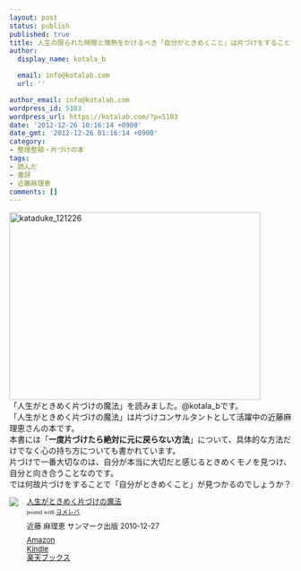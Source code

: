 ```yaml
---
layout: post
status: publish
published: true
title: 人生の限られた時間と情熱をかけるべき「自分がときめくこと」は片づけをすることで見えてくる「人生がときめく片づけの魔法」
author:
  display_name: kotala_b

  email: info@kotalab.com
  url: ''

author_email: info@kotalab.com
wordpress_id: 5103
wordpress_url: https://kotalab.com/?p=5103
date: '2012-12-26 10:16:14 +0900'
date_gmt: '2012-12-26 01:16:14 +0900'
category:
- 整理整頓・片づけの本
tags:
- 読んだ
- 書評
- 近藤麻理恵
comments: []
---
```

<p><a href="https://kotalab.com/wp-content/uploads/kataduke_121226.jpg" target="_blank"><img src="https://kotalab.com/wp-content/uploads/kataduke_121226-448x335.jpg" alt="kataduke_121226" width="448" height="335" class="alignnone size-large wp-image-5104" /></a><br />
「人生がときめく片づけの魔法」を読みました。@kotala_bです。<br />
「人生がときめく片づけの魔法」は片づけコンサルタントとして活躍中の近藤麻理恵さんの本です。<br />
本書には「<strong>一度片づけたら絶対に元に戻らない方法</strong>」について、具体的な方法だけでなく心の持ち方についても書かれています。<br />
片づけで一番大切なのは、自分が本当に大切だと感じるときめくモノを見つけ、自分と向き合うことなのです。<br />
では何故片づけをすることで「自分がときめくこと」が見つかるのでしょうか？</p>
<div class="booklink-box" style="text-align:left;padding-bottom:20px;font-size:small;overflow: hidden">
<div class="booklink-image" style="float:left;margin:0 15px 10px 0"><a href="https://www.amazon.co.jp/exec/obidos/asin/4763131206/same-22/" name="booklink" rel="nofollow" target="_blank"><img src="https://images-fe.ssl-images-amazon.com/images/I/4189tfrr0ML._SL160_.jpg" style="border: none" /></a></div>
<div class="booklink-info" style="line-height:120%;overflow: hidden">
<div class="booklink-name" style="margin-bottom:10px;line-height:120%"><a href="https://www.amazon.co.jp/exec/obidos/asin/4763131206/same-22/" rel="nofollow" name="booklink" target="_blank">人生がときめく片づけの魔法</a>
<div class="booklink-powered-date" style="font-size:8pt;margin-top:5px;font-family:verdana;line-height:120%">posted with <a href="https://yomereba.com" target="_blank">ヨメレバ</a></div>
</div>
<div class="booklink-detail" style="margin-bottom:5px">近藤 麻理恵 サンマーク出版 2010-12-27    </div>
<div class="booklink-link2" style="margin-top:10px">
<div class="shoplinkamazon"><a href="https://www.amazon.co.jp/exec/obidos/asin/4763131206/same-22/" rel="nofollow" target="_blank" title="アマゾン">Amazon</a></div>
<div class="shoplinkkindle"><a href="https://www.amazon.co.jp/exec/obidos/ASIN/B008BCCFXY/same-22/" rel="nofollow" target="_blank">Kindle</a></div>
<div class="shoplinkrakuten"><a href="https://hb.afl.rakuten.co.jp/hgc/0fa7afc8.bbfc196a.0fa7afc9.d56c38f1/?pc=http%3A%2F%2Fbooks.rakuten.co.jp%2Frb%2F6913191%2F%3Fscid%3Daf_ich_link_urltxt%26m%3Dhttp%3A%2F%2Fm.rakuten.co.jp%2Fev%2Fbook%2F" rel="nofollow" target="_blank" title="楽天ブックス">楽天ブックス</a></div>
</div>
</div>
<div class="booklink-footer" style="clear: left"></div>
</div>
<p><!--more--><br />
<!--</p>
<h2>モノと向き合い、捨てるということ</h2>
<p>部屋が自然に散らかることはありません。<br />
自分自身が散らかしているから散らかるのです。<br />
目の前にモノがあるという事実。過去に自分自身が選択しているからこそ、目の前にモノが存在しているのです。<br />
<strong>今目の前にあるモノに対してとれる行動は3つ。<br />
今向き合うか、いつか向き合うか、死ぬまで向き合わないか。<br />
一つ一つのものと向き合ってみて出てきた感情を味わって初めてモノとの関係を消化できるのです。<br />
もしいつか向き合おうと思ったら、なるべく早く、出来れば今すぐに向き合ってみてください。</strong><br />
この年末はちょうどいい機会かも知れません。<br />
大掃除をする前にまずは今あるモノと向き合ってみてください。</p>
<h2>何故モノが捨てられないのか</h2>
<p>モノが捨てられない理由はたった2つ。<br />
「過去に対する執着」か「将来に対する不安」があるからです。<br />
捨てられないモノ一つ一つと向き合い、何故捨てられないかを考えてみてください。<br />
「過去に対する執着」か「将来に対する不安」のどちらか2つになるはずです。<br />
「自分にとって何が必要か」「何があれば満たされるのか」「何を求めているのか」これさえわかれば不必要な物が増えることはありません。<br />
わからないから、モノが捨てられずにモノが増えてしまうのです。</p>
<h2>モノを減らすことで得る効果は計り知れない</h2>
<p>モノを減らし、ないことをわかっていれば不必要に探すことはなくなります。<br />
なければないなりに何をすればいいのか、行動を起こすしかなくなるのです。<br />
行動してみることで思いもよらぬ発見や出会いがあるものです。<br />
僕は今年1年間で行動を起こすことが今までより多くなりました。<br />
そして1年前では考えられなかったことが現実になっています。<br />
ブログを書き始めたこと、ブログを通して色々な人と知り合えたこと、会いたかった人に会えたこと。<br />
これも全て自分が行動したからでした。<br />
また、モノを捨て続けることで判断の責任を自分で持つようになります。<br />
「あの人のせいでこうなった」ということを考えなくなり、「全ては自分の判断でやった、今大切なのは自分がどうやって行動するべきなのかだ」ということを考えるようになります。</p>
<h2>本当の人生は片づけたあとに始まる</h2>
<p><strong>片づけは人生の目的ではありません。<br />
人生の中で時間と情熱をかけるべき心底ときめく使命を見つけるために、片づけは役に立ちます。</strong><br />
それは何故なのか。<br />
片づけは過去の自分自身と向き合う作業だからです。</p>
<h2>最後に</h2>
<p>片づけが過去の自分と向き合う作業だということを知り、自分自身と向き合ってみたくなりました。<br />
自分と向き合って何に時間と情熱をかけるべきなのかを再確認してみます。<br />
「リバウンドをしない、一度片づけたら元に戻らない」具体的なやり方については本書をご覧ください！<br />
片づける順番から収納の仕方まで丁寧に解説されています。<br />
是非読んでみてください！オススメです！<br />
なおKindle版の電子書籍は現在400円だそうです！<br />
僕が買ったとき（2週間前）は900円でした・・。</p>
<div class="booklink-box" style="text-align:left;padding-bottom:20px;font-size:small;overflow: hidden">
<div class="booklink-image" style="float:left;margin:0 15px 10px 0"><a href="https://www.amazon.co.jp/exec/obidos/asin/4763131206/same-22/" name="booklink" rel="nofollow" target="_blank"><img src="https://images-fe.ssl-images-amazon.com/images/I/4189tfrr0ML._SL160_.jpg" style="border: none" /></a></div>
<div class="booklink-info" style="line-height:120%;overflow: hidden">
<div class="booklink-name" style="margin-bottom:10px;line-height:120%"><a href="https://www.amazon.co.jp/exec/obidos/asin/4763131206/same-22/" rel="nofollow" name="booklink" target="_blank">人生がときめく片づけの魔法</a>
<div class="booklink-powered-date" style="font-size:8pt;margin-top:5px;font-family:verdana;line-height:120%">posted with <a href="https://yomereba.com" target="_blank">ヨメレバ</a></div>
</div>
<div class="booklink-detail" style="margin-bottom:5px">近藤 麻理恵 サンマーク出版 2010-12-27    </div>
<div class="booklink-link2" style="margin-top:10px">
<div class="shoplinkamazon"><a href="https://www.amazon.co.jp/exec/obidos/asin/4763131206/same-22/" rel="nofollow" target="_blank" title="アマゾン">Amazon</a></div>
<div class="shoplinkkindle"><a href="https://www.amazon.co.jp/exec/obidos/ASIN/B008BCCFXY/same-22/" rel="nofollow" target="_blank">Kindle</a></div>
<div class="shoplinkrakuten"><a href="https://hb.afl.rakuten.co.jp/hgc/0fa7afc8.bbfc196a.0fa7afc9.d56c38f1/?pc=http%3A%2F%2Fbooks.rakuten.co.jp%2Frb%2F6913191%2F%3Fscid%3Daf_ich_link_urltxt%26m%3Dhttp%3A%2F%2Fm.rakuten.co.jp%2Fev%2Fbook%2F" rel="nofollow" target="_blank" title="楽天ブックス">楽天ブックス</a></div>
</div>
</div>
<div class="booklink-footer" style="clear: left"></div>
</div>
